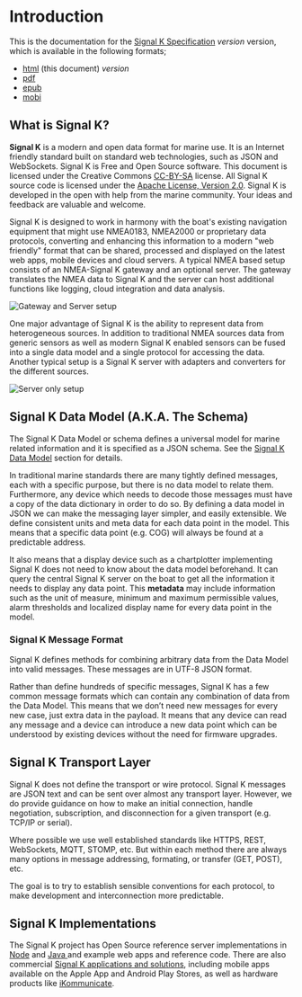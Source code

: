 # Introduction

This is the documentation for the [Signal K Specification](https://github.com/signalk/specification) _version_
version, which is available in the following formats;

* [html](http://signalk.org/specification/_version_/) (this document) _version_
* [pdf](http://signalk.org/specification/_version_/signalk.pdf)
* [epub](http://signalk.org/specification/_version_/signalk.epub)
* [mobi](http://signalk.org/specification/_version_/signalk.mobi)

## What is Signal K?

**Signal K** is a modern and open data format for marine use. It is an Internet friendly standard built on standard web
technologies, such as JSON and WebSockets. Signal K is Free and Open Source software. This document is licensed under
the Creative Commons [CC-BY-SA](https://creativecommons.org/licenses/by-sa/4.0/) license. All Signal K source code is
licensed under the [Apache License, Version 2.0](https://www.apache.org/licenses/LICENSE-2.0). Signal K is developed in
the open with help from the marine community. Your ideas and feedback are valuable and welcome.

Signal K is designed to work in harmony with the boat's existing navigation equipment that might use NMEA0183, NMEA2000 or proprietary data protocols, converting and enhancing this information to a modern "web friendly" format that can be shared, processed and displayed on the latest web apps, mobile devices and cloud servers.
A typical NMEA based setup consists of an NMEA-Signal K gateway and an optional server. The gateway translates the NMEA data to Signal K and the server can host additional functions like logging, cloud integration and data analysis.

![Gateway and Server setup](gateway_and_server.png)

One major advantage of Signal K is the ability to represent data from heterogeneous sources. In addition to traditional NMEA sources data from generic sensors as well as modern Signal K enabled sensors can be fused into a single data model and a single protocol for accessing the data. Another typical setup is a Signal K server with adapters and converters for the different sources.

![Server only setup](server_only.png)

## Signal K Data Model (A.K.A. The Schema)

The Signal K Data Model or schema defines a universal model for marine related information and it is specified as a JSON
schema. See the [Signal K Data Model](data_model.md) section for details.

In traditional marine standards there are many tightly defined messages, each with a specific purpose, but there is no
data model to relate them. Furthermore, any device which needs to decode those messages must have a copy of the data
dictionary in order to do so. By defining a data model in JSON we can make the messaging layer simpler, and easily
extensible. We define consistent units and meta data for each data point in the model. This means that a specific data
point (e.g. COG) will always be found at a predictable address.

It also means that a display device such as a chartplotter implementing Signal K does not need to know about the data
model beforehand. It can query the central Signal K server on the boat to get all the information it needs to display
any data point. This **metadata** may include information such as the unit of measure, minimum and maximum permissible
values, alarm thresholds and localized display name for every data point in the model.

### Signal K Message Format

Signal K defines methods for combining arbitrary data from the Data Model into valid messages. These messages are in
UTF-8 JSON format.

Rather than define hundreds of specific messages, Signal K has a few common message formats which can contain any
combination of data from the Data Model. This means that we don’t need new messages for every new case, just extra data
in the payload. It means that any device can read any message and a device can introduce a new data point which can be
understood by existing devices without the need for firmware upgrades.

## Signal K Transport Layer

Signal K does not define the transport or wire protocol. Signal K messages are JSON text and can be sent over almost any
transport layer. However, we do provide guidance on how to make an initial connection, handle negotiation,
subscription, and disconnection for a given transport (e.g. TCP/IP or serial).

Where possible we use well established standards like HTTPS, REST, WebSockets, MQTT, STOMP, etc. But within each method
there are always many options in message addressing, formating, or transfer (GET, POST), etc.

The goal is to try to establish sensible conventions for each protocol, to make development and interconnection more
predictable.

## Signal K Implementations

The Signal K project has Open Source reference server implementations in  [Node](https://github.com/SignalK/signalk-server-node) and [Java ](https://github.com/SignalK/signalk-server-java)  and example web apps and reference code.
There are also commercial [Signal K applications and solutions](http://signalk.org/applications_solutions.html), including mobile apps available on the Apple App and Android Play Stores, as well as hardware products like [iKommunicate](http://ikommunicate.com/).
